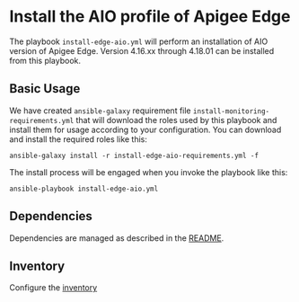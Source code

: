 # Install the AIO profile of Apigee Edge

The playbook `install-edge-aio.yml` will perform an installation of AIO version of Apigee Edge. Version 4.16.xx through 4.18.01 can be installed
from this playbook. 

## Basic Usage
We have created `ansible-galaxy` requirement file `install-monitoring-requirements.yml` that will download the roles 
used by this playbook and install them for usage according to your configuration. You can download and install the 
required roles like this: 

    ansible-galaxy install -r install-edge-aio-requirements.yml -f
    
The install process will be engaged when you invoke the playbook like this:

    ansible-playbook install-edge-aio.yml

## Dependencies

Dependencies are managed as described in the [README](README.md).

## Inventory

Configure the [inventory](https://github.com/carlosfrias/apigee-opdk-playbook-setup-ansible#inventory-file-semantics)
 
